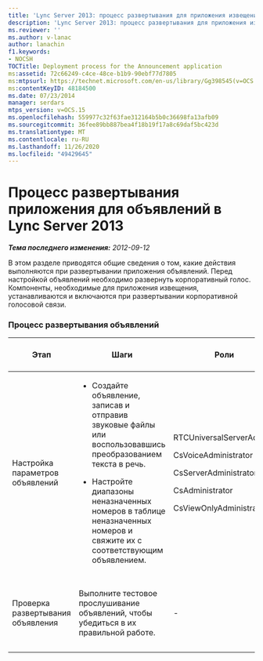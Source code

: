 ```yaml
---
title: 'Lync Server 2013: процесс развертывания для приложения извещения'
description: 'Lync Server 2013: процесс развертывания для приложения извещения.'
ms.reviewer: ''
ms.author: v-lanac
author: lanachin
f1.keywords:
- NOCSH
TOCTitle: Deployment process for the Announcement application
ms:assetid: 72c66249-c4ce-48ce-b1b9-90ebf77d7805
ms:mtpsurl: https://technet.microsoft.com/en-us/library/Gg398545(v=OCS.15)
ms:contentKeyID: 48184500
ms.date: 07/23/2014
manager: serdars
mtps_version: v=OCS.15
ms.openlocfilehash: 559977c32f63fae312164b5b0c36698fa13afb09
ms.sourcegitcommit: 36fee89bb887bea4f18b19f17a8c69daf5bc423d
ms.translationtype: MT
ms.contentlocale: ru-RU
ms.lasthandoff: 11/26/2020
ms.locfileid: "49429645"
---
```

# <a name="deployment-process-for-the-announcement-application-in-lync-server-2013"></a>Процесс развертывания приложения для объявлений в Lync Server 2013

<div data-xmlns="http://www.w3.org/1999/xhtml">

<div class="topic" data-xmlns="http://www.w3.org/1999/xhtml" data-msxsl="urn:schemas-microsoft-com:xslt" data-cs="https://msdn.microsoft.com/">

<div data-asp="https://msdn2.microsoft.com/asp">



</div>

<div id="mainSection">

<div id="mainBody">

<span> </span>

_**Тема последнего изменения:** 2012-09-12_

В этом разделе приводятся общие сведения о том, какие действия выполняются при развертывании приложения объявлений. Перед настройкой объявлений необходимо развернуть корпоративный голос. Компоненты, необходимые для приложения извещения, устанавливаются и включаются при развертывании корпоративной голосовой связи.

### <a name="announcement-deployment-process"></a>Процесс развертывания объявлений

<table>
<colgroup>
<col style="width: 25%" />
<col style="width: 25%" />
<col style="width: 25%" />
<col style="width: 25%" />
</colgroup>
<thead>
<tr class="header">
<th>Этап</th>
<th>Шаги</th>
<th>Роли</th>
<th>Документация по развертыванию</th>
</tr>
</thead>
<tbody>
<tr class="odd">
<td><p>Настройка параметров объявлений</p></td>
<td><ul>
<li><p>Создайте объявление, записав и отправив звуковые файлы или воспользовавшись преобразованием текста в речь.</p></li>
<li><p>Настройте диапазоны неназначенных номеров в таблице неназначенных номеров и свяжите их с соответствующим объявлением.</p></li>
</ul></td>
<td><p>RTCUniversalServerAdmins</p>
<p>CsVoiceAdministrator</p>
<p>CsServerAdministrator</p>
<p>CsAdministrator</p>
<p>CsViewOnlyAdministrator</p></td>
<td><p><a href="lync-server-2013-create-an-announcement.md">Создание объявления в Lync Server 2013</a></p>
<p><a href="lync-server-2013-configure-the-unassigned-number-table.md">Настройка таблицы неназначенных номеров в Lync Server 2013</a></p></td>
</tr>
<tr class="even">
<td><p>Проверка развертывания объявления</p></td>
<td><p>Выполните тестовое прослушивание объявлений, чтобы убедиться в их правильной работе.</p></td>
<td><p>-</p></td>
<td><p><a href="lync-server-2013-optional-verify-announcement-deployment.md">Необязательно Проверка развертывания объявления в Lync Server 2013</a></p></td>
</tr>
</tbody>
</table>


</div>

<span> </span>

</div>

</div>

</div>

